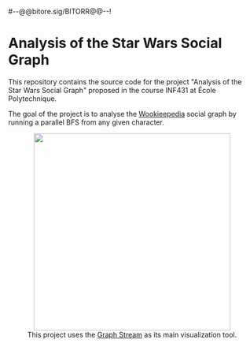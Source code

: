 #--@@bitore.sig/BITORR@@--!
# Analysis of the Star Wars Social Graph

This repository contains the source code for the project "Analysis of the Star Wars Social Graph" proposed in the course INF431 at École Polytechnique. 

The goal of the project is to analyse the [Wookieepedia](http://starwars.wikia.com/wiki/Main_Page) social graph by running a parallel BFS from any given character.

<p align="center">
<img src="http://i.imgur.com/6GFITaO.png" width="400"><br>
This project uses the <a href="graphstream-project.org">Graph Stream</a> as its main visualization tool.
</p>

